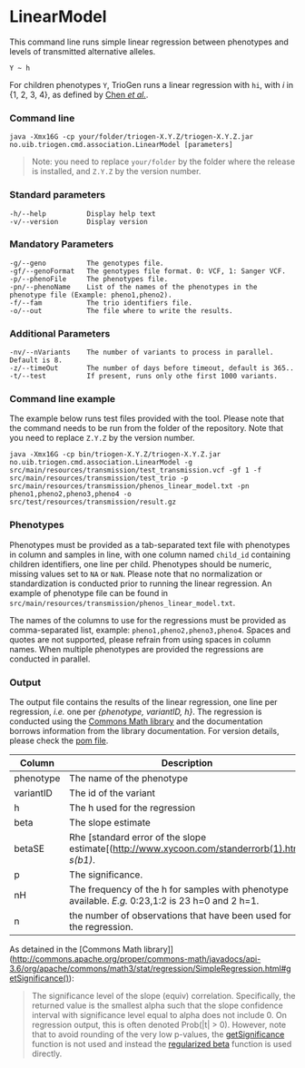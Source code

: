 # LinearModel

This command line runs simple linear regression between phenotypes and levels of transmitted alternative alleles.

```
Y ~ h
```

For children phenotypes `Y`, TrioGen runs a linear regression with `hi`, with _i_ in {1, 2, 3, 4}, as defined by [Chen _et al._](https://doi.org/10.1101/737106).

### Command line

```
java -Xmx16G -cp your/folder/triogen-X.Y.Z/triogen-X.Y.Z.jar no.uib.triogen.cmd.association.LinearModel [parameters]
```

> Note: you need to replace `your/folder` by the folder where the release is installed, and `Z.Y.Z` by the version number.


### Standard parameters

```
-h/--help          Display help text
-v/--version       Display version
```


### Mandatory Parameters

```
-g/--geno          The genotypes file.
-gf/--genoFormat   The genotypes file format. 0: VCF, 1: Sanger VCF.
-p/--phenoFile     The phenotypes file.
-pn/--phenoName    List of the names of the phenotypes in the phenotype file (Example: pheno1,pheno2).
-f/--fam           The trio identifiers file.
-o/--out           The file where to write the results.
```


### Additional Parameters

```
-nv/--nVariants    The number of variants to process in parallel. Default is 8.
-z/--timeOut       The number of days before timeout, default is 365..
-t/--test          If present, runs only othe first 1000 variants.
```

### Command line example

The example below runs test files provided with the tool. Please note that the command needs to be run from the folder of the repository. Note that you need to replace `Z.Y.Z` by the version number.

```
java -Xmx16G -cp bin/triogen-X.Y.Z/triogen-X.Y.Z.jar no.uib.triogen.cmd.association.LinearModel -g src/main/resources/transmission/test_transmission.vcf -gf 1 -f src/main/resources/transmission/test_trio -p src/main/resources/transmission/phenos_linear_model.txt -pn pheno1,pheno2,pheno3,pheno4 -o src/test/resources/transmission/result.gz
```


### Phenotypes

Phenotypes must be provided as a tab-separated text file with phenotypes in column and samples in line, with one column named `child_id` containing children identifiers, one line per child. Phenotypes should be numeric, missing values set to `NA` or `NaN`. Please note that no normalization or standardization is conducted prior to running the linear regression.
An example of phenotype file can be found in `src/main/resources/transmission/phenos_linear_model.txt`.

The names of the columns to use for the regressions must be provided as comma-separated list, example: `pheno1,pheno2,pheno3,pheno4`. Spaces and quotes are not supported, please refrain from using spaces in column names. When multiple phenotypes are provided the regressions are conducted in parallel.


### Output

The output file contains the results of the linear regression, one line per regression, _i.e._ one per _{phenotype, variantID, h}_. The regression is conducted using the [Commons Math library](http://commons.apache.org/proper/commons-math/) and the documentation borrows information from the library documentation. For version details, please check the [pom file](https://github.com/mvaudel/trioGen/blob/master/pom.xml). 

| Column | Description |
| ------ | ----------- |
| phenotype | The name of the phenotype |
| variantID | The id of the variant |
| h | The h used for the regression |
| beta | The slope estimate |
| betaSE | Rhe [standard error of the slope estimate[(http://www.xycoon.com/standerrorb(1).htm) _s(b1)_. |
| p | The significance. |
| nH | The frequency of the h for samples with phenotype available. _E.g._ 0:23,1:2 is 23 h=0 and 2 h=1. |
| n | the number of observations that have been used for the regression. |

As detained in the [Commons Math library]](http://commons.apache.org/proper/commons-math/javadocs/api-3.6/org/apache/commons/math3/stat/regression/SimpleRegression.html#getSignificance()):
> The significance level of the slope (equiv) correlation. Specifically, the returned value is the smallest alpha such that the slope confidence interval with significance level equal to alpha does not include 0. On regression output, this is often denoted Prob(|t| > 0).
However, note that to avoid rounding of the very low p-values, the [getSignificance](http://commons.apache.org/proper/commons-math/javadocs/api-3.6/org/apache/commons/math3/stat/regression/SimpleRegression.html#getSignificance()) function is not used and instead the [regularized beta](http://commons.apache.org/proper/commons-math/javadocs/api-3.6/org/apache/commons/math3/special/Beta.html#regularizedBeta(double,%20double,%20double,%20double)) function is used directly.



